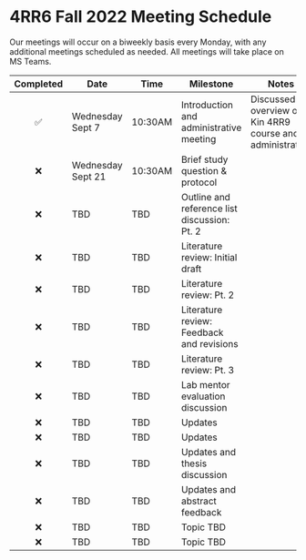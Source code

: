 # 4RR6 Fall 2022 Meeting Schedule

Our meetings will occur on a biweekly basis every Monday, with any additional meetings scheduled as needed. All meetings will take place on MS Teams.

| Completed | Date | Time | Milestone | Notes |
| :----: | ---- | ---- | ---- | ---- |
| ✅ | Wednesday Sept 7 | 10:30AM | Introduction and administrative meeting | Discussed overview of Kin 4RR9 course and administration |
| ❌ | Wednesday Sept 21 | 10:30AM | Brief study question & protocol |  |
| ❌ | TBD | TBD | Outline and reference list discussion: Pt. 2 |  |
| ❌ | TBD | TBD | Literature review: Initial draft |  |
| ❌ | TBD | TBD | Literature review: Pt. 2 |  |
| ❌ | TBD | TBD | Literature review: Feedback and revisions |  | 
| ❌ | TBD | TBD | Literature review: Pt. 3 |  | 
| ❌ | TBD | TBD | Lab mentor evaluation discussion |  |
| ❌ | TBD | TBD | Updates |  |
| ❌ | TBD | TBD | Updates |  |
| ❌ | TBD | TBD | Updates and thesis discussion |  |
| ❌ | TBD | TBD | Updates and abstract feedback |  |
| :x: | TBD | TBD | Topic TBD |  |
| :x: | TBD | TBD | Topic TBD |  |

